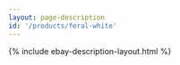 ```yaml
---
layout: page-description
id: '/products/feral-white'
---
```


{% include ebay-description-layout.html %}






